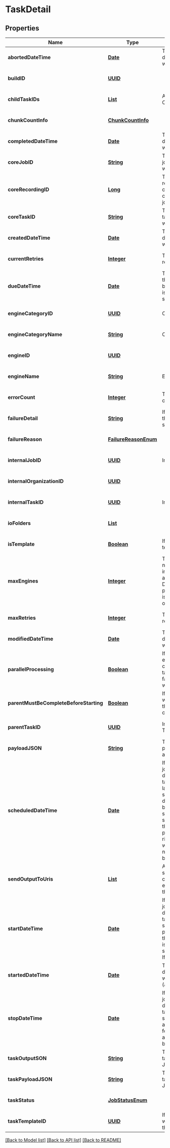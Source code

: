 # TaskDetail
## Properties

Name | Type | Description | Notes
------------ | ------------- | ------------- | -------------
**abortedDateTime** | [**Date**](DateTime.md) | This is the datetime the task was aborted | [optional] [default to null]
**buildID** | [**UUID**](UUID.md) |  | [optional] [default to null]
**childTaskIDs** | [**List**](UUID.md) | Array of Internal Child Task Id | [optional] [default to null]
**chunkCountInfo** | [**ChunkCountInfo**](ChunkCountInfo.md) |  | [optional] [default to null]
**completedDateTime** | [**Date**](DateTime.md) | This is the datetime the task was completed | [optional] [default to null]
**coreJobID** | [**String**](string.md) | This is the core job id associated with this job | [optional] [default to null]
**coreRecordingID** | [**Long**](long.md) | This is the recording id in the core of the content for this job | [optional] [default to null]
**coreTaskID** | [**String**](string.md) | This is the core task id associated with this job | [optional] [default to null]
**createdDateTime** | [**Date**](DateTime.md) | This is the datetime the core was created | [optional] [default to null]
**currentRetries** | [**Integer**](integer.md) | This is the current retries for the task | [optional] [default to 0]
**dueDateTime** | [**Date**](DateTime.md) | This is the time the task is due to be complete.  This is used by edge to set the priorities. | [optional] [default to null]
**engineCategoryID** | [**UUID**](UUID.md) | Category Id | [optional] [default to null]
**engineCategoryName** | [**String**](string.md) | Category name | [optional] [default to null]
**engineID** | [**UUID**](UUID.md) |  | [optional] [default to null]
**engineName** | [**String**](string.md) | Engine name | [optional] [default to null]
**errorCount** | [**Integer**](integer.md) | This is the error count for the task | [optional] [default to null]
**failureDetail** | [**String**](string.md) | If there is an error, the detail will be set here. | [optional] [default to null]
**failureReason** | [**FailureReasonEnum**](FailureReasonEnum.md) |  | [optional] [default to null]
**internalJobID** | [**UUID**](UUID.md) | Internal Job ID | [optional] [default to null]
**internalOrganizationID** | [**UUID**](UUID.md) |  | [optional] [default to null]
**internalTaskID** | [**UUID**](UUID.md) | Internal Task ID | [optional] [default to null]
**ioFolders** | [**List**](TaskIOInfo.md) |  | [optional] [default to null]
**isTemplate** | [**Boolean**](boolean.md) | If true, this job is a template | [optional] [default to null]
**maxEngines** | [**Integer**](integer.md) | The maximum number of engine instances to run against this task.  Defaults to 1 if parallelProcessing is false, or 2 otherwise. | [optional] [default to null]
**maxRetries** | [**Integer**](integer.md) | This is the max retries for the task | [optional] [default to null]
**modifiedDateTime** | [**Date**](DateTime.md) | This is the datetime the core was last modified. | [optional] [default to null]
**parallelProcessing** | [**Boolean**](boolean.md) | If true, multiple engine instances can process this task in parallel.  If false, maxEngines will be 1. | [optional] [default to null]
**parentMustBeCompleteBeforeStarting** | [**Boolean**](boolean.md) | If true, this task won&#39;t start until the parent is complete | [optional] [default to null]
**parentTaskID** | [**UUID**](UUID.md) | Internal Parent Task Id | [optional] [default to null]
**payloadJSON** | [**String**](string.md) | This is the payload encoded as a JSON string | [optional] [default to null]
**scheduledDateTime** | [**Date**](DateTime.md) | If from scheduled job, this is the date when the task should be launched. There is sometimes a difference between scheduled and start to allow for the edge to start processing at the right time if warmup is needed. If not, blank | [optional] [default to null]
**sendOutputToUris** | [**List**](string.md) | A list of URIs to send processed chunks when the engine completes them. | [optional] [default to null]
**startDateTime** | [**Date**](DateTime.md) | If from scheduled job, this is the date when the task should be started. This is a planning time not the actual which is startedDateTime.  If not, blank | [optional] [default to null]
**startedDateTime** | [**Date**](DateTime.md) | This is the datetime the task was started (actual) | [optional] [default to null]
**stopDateTime** | [**Date**](DateTime.md) | If from scheduled job, this is the date when the task should be stopped. Start and Stop are used for recording from a stream.  If not, blank | [optional] [default to null]
**taskOutputSON** | [**String**](string.md) | This is the taskOutput as a JSON string | [optional] [default to null]
**taskPayloadJSON** | [**String**](string.md) | This is the taskPayload as a JSON string | [optional] [default to null]
**taskStatus** | [**JobStatusEnum**](JobStatusEnum.md) |  | [optional] [default to null]
**taskTemplateID** | [**UUID**](UUID.md) | If set, this task was created from this task template. | [optional] [default to null]

[[Back to Model list]](../README.md#documentation-for-models) [[Back to API list]](../README.md#documentation-for-api-endpoints) [[Back to README]](../README.md)

